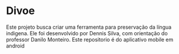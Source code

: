 # Divoe
Este projeto busca criar uma ferramenta para preservação da língua indigena.
Ele foi desenvolvido por Dennis Silva, com orientação do professor Danilo Monteiro.
Este repositorio é do aplicativo mobile em android
